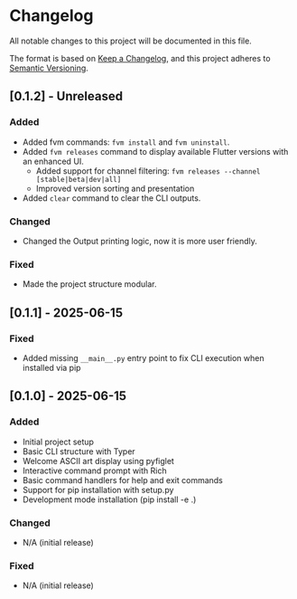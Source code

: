 # Changelog

All notable changes to this project will be documented in this file.

The format is based on [Keep a Changelog](https://keepachangelog.com/en/1.0.0/),
and this project adheres to [Semantic Versioning](https://semver.org/spec/v2.0.0.html).

## [0.1.2] - Unreleased

### Added

- Added fvm commands: `fvm install` and `fvm uninstall`.
- Added `fvm releases` command to display available Flutter versions with an enhanced UI.
  - Added support for channel filtering: `fvm releases --channel [stable|beta|dev|all]`
  - Improved version sorting and presentation
- Added `clear` command to clear the CLI outputs.

### Changed

- Changed the Output printing logic, now it is more user friendly.

### Fixed

- Made the project structure modular.


## [0.1.1] - 2025-06-15

### Fixed
- Added missing `__main__.py` entry point to fix CLI execution when installed via pip

## [0.1.0] - 2025-06-15

### Added
- Initial project setup
- Basic CLI structure with Typer
- Welcome ASCII art display using pyfiglet
- Interactive command prompt with Rich
- Basic command handlers for help and exit commands
- Support for pip installation with setup.py
- Development mode installation (pip install -e .)

### Changed
- N/A (initial release)

### Fixed
- N/A (initial release) 